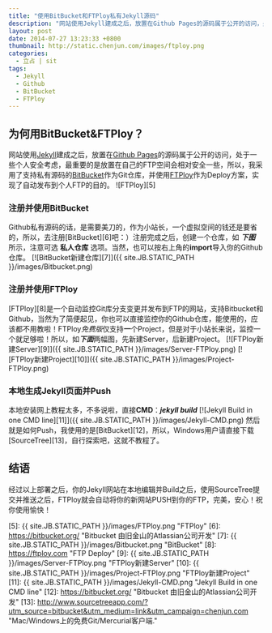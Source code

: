```yaml
---
title: "使用BitBucket和FTPloy私有Jekyll源码"
description: "网站使用Jekyll建成之后，放置在Github Pages的源码属于公开的访问，处于一些个人安全考虑，最重要的是放置在自己的FTP空间会相对安全一些，所以，我采用了支持私有源码的BitBucket作为Git仓库，并使用FTPloy作为Deploy方案，实现了自动发布到个人FTP的目的。"
layout: post
date: 2014-07-27 13:23:33 +0800
thumbnail: http://static.chenjun.com/images/ftploy.png
categories: 
  - 立占 | sit
tags: 
  - Jekyll
  - Github
  - BitBucket
  - FTPloy
---
```

## 为何用BitBucket&FTPloy？

网站使用[Jekyll][1]建成之后，放置在[Github Pages][2]的源码属于公开的访问，处于一些个人安全考虑，最重要的是放置在自己的FTP空间会相对安全一些，所以，我采用了支持私有源码的[BitBucket][3]作为Git仓库，并使用[FTPloy][4]作为Deploy方案，实现了自动发布到个人FTP的目的。
![FTPloy][5]
### 注册并使用BitBucket

Github私有源码的话，是需要美刀的，作为小站长，一个虚拟空间的钱还是要省的，所以，去注册[BitBucket][6]吧：）注册完成之后，创建一个仓库，如 ***下图*** 所示，注意可选 **私人仓库** 选项。当然，也可以按右上角的**import**导入你的Github仓库。
[![BitBucket新建仓库][7]]({{ site.JB.STATIC_PATH }}/images/Bitbucket.png)

### 注册并使用FTPloy

[FTPloy][8]是一个自动监控Git库分支变更并发布到FTP的网站，支持Bitbucket和Github，当然为了简便起见，你也可以直接监控你的Github仓库，能使用的，应该都不用教啦！FTPloy*免费版*仅支持**一**个Project，但是对于小站长来说，监控一个就足够啦！所以，如***下面***两幅图，先新建Server，后新建Project。
[![FTPloy新建Server][9]]({{ site.JB.STATIC_PATH }}/images/Server-FTPloy.png)
[![FTPloy新建Project][10]]({{ site.JB.STATIC_PATH }}/images/Project-FTPloy.png)

### 本地生成Jekyll页面并Push

本地安装网上教程太多，不多说啦，直接**CMD**：***jekyll build***
[![Jekyll Build in one CMD line][11]]({{ site.JB.STATIC_PATH }}/images/Jekyll-CMD.png)
然后就是如何Push，我使用的是[BitBucket][12]，所以，Windows用户请直接下载[SourceTree][13]，自行探索吧，这就不教程了。

## 结语

经过以上部署之后，你的Jekyll网站在本地编辑并Build之后，使用SourceTree提交并推送之后，FTPloy就会自动将你的新网站PUSH到你的FTP，完美，安心！祝你使用愉快！


  [1]: http://jekyllrb.com "Jekyll &bull; Simple, blog-aware, static sites"
  [2]: https://pages.github.com "Github Pages"
  [3]: https://bitbucket.org/ "Bitbucket 由旧金山的Atlassian公司开发"
  [4]: https://ftploy.com "FTP Deploy"
  [5]: {{ site.JB.STATIC_PATH }}/images/FTPloy.png "FTPloy"
  [6]: https://bitbucket.org/ "Bitbucket 由旧金山的Atlassian公司开发"
  [7]: {{ site.JB.STATIC_PATH }}/images/Bitbucket.png "BitBucket"
  [8]: https://ftploy.com "FTP Deploy"
  [9]: {{ site.JB.STATIC_PATH }}/images/Server-FTPloy.png "FTPloy新建Server"
  [10]: {{ site.JB.STATIC_PATH }}/images/Project-FTPloy.png "FTPloy新建Project"
  [11]: {{ site.JB.STATIC_PATH }}/images/Jekyll-CMD.png "Jekyll Build in one CMD line"
  [12]: https://bitbucket.org/ "Bitbucket 由旧金山的Atlassian公司开发"
  [13]: http://www.sourcetreeapp.com/?utm_source=bitbucket&utm_medium=link&utm_campaign=chenjun.com "Mac/Windows上的免费Git/Mercurial客户端."